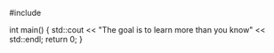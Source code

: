 #include <iostream>

int main() {
    std::cout << "The goal is to learn more than you know" << std::endl;
    return 0;
}

